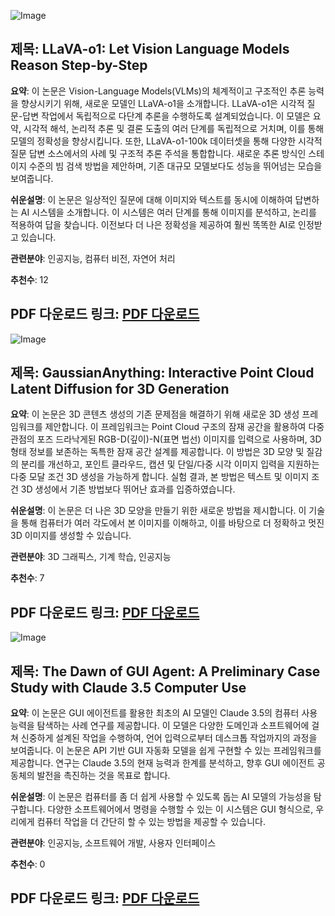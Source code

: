 ![Image](https://cdn-thumbnails.huggingface.co/social-thumbnails/papers/2411.10440.png)
## 제목: LLaVA-o1: Let Vision Language Models Reason Step-by-Step
**요약**:
이 논문은 Vision-Language Models(VLMs)의 체계적이고 구조적인 추론 능력을 향상시키기 위해, 새로운 모델인 LLaVA-o1을 소개합니다. LLaVA-o1은 시각적 질문-답변 작업에서 독립적으로 다단계 추론을 수행하도록 설계되었습니다. 이 모델은 요약, 시각적 해석, 논리적 추론 및 결론 도출의 여러 단계를 독립적으로 거치며, 이를 통해 모델의 정확성을 향상시킵니다. 또한, LLaVA-o1-100k 데이터셋을 통해 다양한 시각적 질문 답변 소스에서의 사례 및 구조적 추론 주석을 통합합니다. 새로운 추론 방식인 스테이지 수준의 빔 검색 방법을 제안하며, 기존 대규모 모델보다도 성능을 뛰어넘는 모습을 보여줍니다.

**쉬운설명**:
이 논문은 일상적인 질문에 대해 이미지와 텍스트를 동시에 이해하여 답변하는 AI 시스템을 소개합니다. 이 시스템은 여러 단계를 통해 이미지를 분석하고, 논리를 적용하여 답을 찾습니다. 이전보다 더 나은 정확성을 제공하여 훨씬 똑똑한 AI로 인정받고 있습니다.

**관련분야**: 인공지능, 컴퓨터 비전, 자연어 처리

**추천수**: 12

**PDF 다운로드 링크**: [PDF 다운로드](https://arxiv.org/pdf/2411.10440)
---

![Image](https://avatars.d5fc53de37d4fb0b5095a5fb21b43503.svg)
## 제목: GaussianAnything: Interactive Point Cloud Latent Diffusion for 3D Generation
**요약**:
이 논문은 3D 콘텐츠 생성의 기존 문제점을 해결하기 위해 새로운 3D 생성 프레임워크를 제안합니다. 이 프레임워크는 Point Cloud 구조의 잠재 공간을 활용하여 다중 관점의 포즈 드라낙게된 RGB-D(깊이)-N(표면 법선) 이미지를 입력으로 사용하며, 3D 형태 정보를 보존하는 독특한 잠재 공간 설계를 제공합니다. 이 방법은 3D 모양 및 질감의 분리를 개선하고, 포인트 클라우드, 캡션 및 단일/다중 시각 이미지 입력을 지원하는 다중 모달 조건 3D 생성을 가능하게 합니다. 실험 결과, 본 방법은 텍스트 및 이미지 조건 3D 생성에서 기존 방법보다 뛰어난 효과를 입증하였습니다.

**쉬운설명**:
이 논문은 더 나은 3D 모양을 만들기 위한 새로운 방법을 제시합니다. 이 기술을 통해 컴퓨터가 여러 각도에서 본 이미지를 이해하고, 이를 바탕으로 더 정확하고 멋진 3D 이미지를 생성할 수 있습니다. 

**관련분야**: 3D 그래픽스, 기계 학습, 인공지능

**추천수**: 7

**PDF 다운로드 링크**: [PDF 다운로드](https://arxiv.org/pdf/2411.08033)
---

![Image](https://cdn-thumbnails.huggingface.co/social-thumbnails/papers/2411.10323.png)
## 제목: The Dawn of GUI Agent: A Preliminary Case Study with Claude 3.5 Computer Use
**요약**:
이 논문은 GUI 에이전트를 활용한 최초의 AI 모델인 Claude 3.5의 컴퓨터 사용 능력을 탐색하는 사례 연구를 제공합니다. 이 모델은 다양한 도메인과 소프트웨어에 걸쳐 신중하게 설계된 작업을 수행하여, 언어 입력으로부터 데스크톱 작업까지의 과정을 보여줍니다. 이 논문은 API 기반 GUI 자동화 모델을 쉽게 구현할 수 있는 프레임워크를 제공합니다. 연구는 Claude 3.5의 현재 능력과 한계를 분석하고, 향후 GUI 에이전트 공동체의 발전을 촉진하는 것을 목표로 합니다.

**쉬운설명**:
이 논문은 컴퓨터를 좀 더 쉽게 사용할 수 있도록 돕는 AI 모델의 가능성을 탐구합니다. 다양한 소프트웨어에서 명령을 수행할 수 있는 이 시스템은 GUI 형식으로, 우리에게 컴퓨터 작업을 더 간단히 할 수 있는 방법을 제공할 수 있습니다.

**관련분야**: 인공지능, 소프트웨어 개발, 사용자 인터페이스

**추천수**: 0

**PDF 다운로드 링크**: [PDF 다운로드](https://arxiv.org/pdf/2411.10323)
---